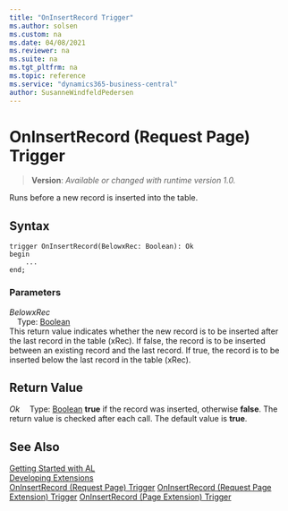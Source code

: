 ```yaml
---
title: "OnInsertRecord Trigger"
ms.author: solsen
ms.custom: na
ms.date: 04/08/2021
ms.reviewer: na
ms.suite: na
ms.tgt_pltfrm: na
ms.topic: reference
ms.service: "dynamics365-business-central"
author: SusanneWindfeldPedersen
---
```

[//]: # (START>DO_NOT_EDIT)
[//]: # (IMPORTANT:Do not edit any of the content between here and the END>DO_NOT_EDIT.)
[//]: # (Any modifications should be made in the .xml files in the ModernDev repo.)

# OnInsertRecord (Request Page) Trigger
> **Version**: _Available or changed with runtime version 1.0._


Runs before a new record is inserted into the table.

## Syntax
```
trigger OnInsertRecord(BelowxRec: Boolean): Ok
begin
    ...
end;
```

### Parameters

*BelowxRec*  
&emsp;Type: [Boolean](../../methods-auto/boolean/boolean-data-type.md)  
This return value indicates whether the new record is to be inserted after the last record in the table (xRec). If false, the record is to be inserted between an existing record and the last record. If true, the record is to be inserted below the last record in the table (xRec).  


## Return Value

*Ok*
&emsp;Type: [Boolean](../../methods-auto/boolean/boolean-data-type.md)
**true** if the record was inserted, otherwise **false**. The return value is checked after each call. The default value is **true**.

[//]: # (IMPORTANT: END>DO_NOT_EDIT)
## See Also  
[Getting Started with AL](../devenv-get-started.md)  
[Developing Extensions](../devenv-dev-overview.md)  
[OnInsertRecord (Request Page) Trigger]()
[OnInsertRecord (Request Page Extension) Trigger](../requestpageextension/devenv-oninsertrecord-requestpageextension-trigger.md)
[OnInsertRecord (Page Extension) Trigger](../pageextension/devenv-oninsertrecord-pageextension-trigger.md)
